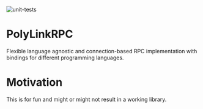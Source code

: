 ![unit-tests](https://github.com/ChristophervonKlitzing/PolyLinkRPC/actions/workflows/run-tests.yml/badge.svg?branch=main)

# PolyLinkRPC
Flexible language agnostic and connection-based RPC implementation with bindings for different programming languages.

# Motivation
This is for fun and might or might not result in a working library.